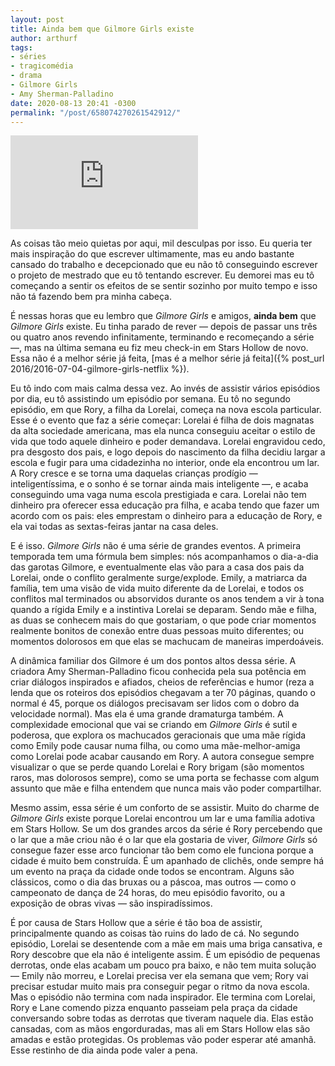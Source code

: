 ```yaml
---
layout: post
title: Ainda bem que Gilmore Girls existe
author: arthurf
tags:
- séries
- tragicomédia
- drama
- Gilmore Girls
- Amy Sherman-Palladino
date: 2020-08-13 20:41 -0300
permalink: "/post/658074270261542912/"
---
```

<iframe class="full-width" src="https://www.youtube.com/embed/jQCwJi0RDuY" frameborder="0" allow="accelerometer; autoplay; encrypted-media; gyroscope; picture-in-picture" allowfullscreen></iframe>

As coisas tão meio quietas por aqui, mil desculpas por isso. Eu queria ter mais inspiração do que escrever ultimamente, mas eu ando bastante cansado do trabalho e decepcionado que eu não tô conseguindo escrever o projeto de mestrado que eu tô tentando escrever. Eu demorei mas eu tô começando a sentir os efeitos de se sentir sozinho por muito tempo e isso não tá fazendo bem pra minha cabeça.

É nessas horas que eu lembro que *Gilmore Girls* e amigos, **ainda bem** que *Gilmore Girls* existe. Eu tinha parado de rever — depois de passar uns três ou quatro anos revendo infinitamente, terminando e recomeçando a série —, mas na última semana eu fiz meu check-in em Stars Hollow de novo. Essa não é a melhor série já feita, [mas é a melhor série já feita]({% post_url 2016/2016-07-04-gilmore-girls-netflix %}).

Eu tô indo com mais calma dessa vez. Ao invés de assistir vários episódios por dia, eu tô assistindo um episódio por semana. Eu tô no segundo episódio, em que Rory, a filha da Lorelai, começa na nova escola particular. Esse é o evento que faz a série começar: Lorelai é filha de dois magnatas da alta sociedade americana, mas ela nunca conseguiu aceitar o estilo de vida que todo aquele dinheiro e poder demandava. Lorelai engravidou cedo, pra desgosto dos pais, e logo depois do nascimento da filha decidiu largar a escola e fugir para uma cidadezinha no interior, onde ela encontrou um lar. A Rory cresce e se torna uma daquelas crianças prodígio — inteligentíssima, e o sonho é se tornar ainda mais inteligente —, e acaba conseguindo uma vaga numa escola prestigiada e cara. Lorelai não tem dinheiro pra oferecer essa educação pra filha, e acaba tendo que fazer um acordo com os pais: eles emprestam o dinheiro para a educação de Rory, e ela vai todas as sextas-feiras jantar na casa deles.

E é isso. *Gilmore Girls* não é uma série de grandes eventos. A primeira temporada tem uma fórmula bem simples: nós acompanhamos o dia-a-dia das garotas Gilmore, e eventualmente elas vão para a casa dos pais da Lorelai, onde o conflito geralmente surge/explode. Emily, a matriarca da família, tem uma visão de vida muito diferente da de Lorelai, e todos os conflitos mal terminados ou absorvidos durante os anos tendem a vir à tona quando a rígida Emily e a instintiva Lorelai se deparam. Sendo mãe e filha, as duas se conhecem mais do que gostariam, o que pode criar momentos realmente bonitos de conexão entre duas pessoas muito diferentes; ou momentos dolorosos em que elas se machucam de maneiras imperdoáveis.

A dinâmica familiar dos Gilmore é um dos pontos altos dessa série. A criadora Amy Sherman-Palladino ficou conhecida pela sua potência em criar diálogos inspirados e afiados, cheios de referências e humor (reza a lenda que os roteiros dos episódios chegavam a ter 70 páginas, quando o normal é 45, porque os diálogos precisavam ser lidos com o dobro da velocidade normal). Mas ela é uma grande dramaturga também. A complexidade emocional que vai se criando em *Gilmore Girls* é sutil e poderosa, que explora os machucados geracionais que uma mãe rígida como Emily pode causar numa filha, ou como uma mãe-melhor-amiga como Lorelai pode acabar causando em Rory. A autora consegue sempre visualizar o que se perde quando Lorelai e Rory brigam (são momentos raros, mas dolorosos sempre), como se uma porta se fechasse com algum assunto que mãe e filha entendem que nunca mais vão poder compartilhar.

Mesmo assim, essa série é um conforto de se assistir. Muito do charme de *Gilmore Girls* existe porque Lorelai encontrou um lar e uma família adotiva em Stars Hollow. Se um dos grandes arcos da série é Rory percebendo que o lar que a mãe criou não é o lar que ela gostaria de viver, *Gilmore Girls* só consegue fazer esse arco funcionar tão bem como ele funciona porque a cidade é muito bem construída. É um apanhado de clichês, onde sempre há um evento na praça da cidade onde todos se encontram. Alguns são clássicos, como o dia das bruxas ou a páscoa, mas outros — como o campeonato de dança de 24 horas, do meu episódio favorito, ou a exposição de obras vivas — são inspiradíssimos.

É por causa de Stars Hollow que a série é tão boa de assistir, principalmente quando as coisas tào ruins do lado de cá. No segundo episódio, Lorelai se desentende com a mãe em mais uma briga cansativa, e Rory descobre que ela não é inteligente assim. É um episódio de pequenas derrotas, onde elas acabam um pouco pra baixo, e não tem muita solução — Emily não morreu, e Lorelai precisa ver ela semana que vem; Rory vai precisar estudar muito mais pra conseguir pegar o ritmo da nova escola. Mas o episódio não termina com nada inspirador. Ele termina com Lorelai, Rory e Lane comendo pizza enquanto passeiam pela praça da cidade conversando sobre todas as derrotas que tiveram naquele dia. Elas estão cansadas, com as mãos engorduradas, mas ali em Stars Hollow elas são amadas e estão protegidas. Os problemas vão poder esperar até amanhã. Esse restinho de dia ainda pode valer a pena.
